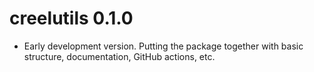 # creelutils 0.1.0

* Early development version. Putting the package together with basic structure, documentation, GitHub actions, etc.
